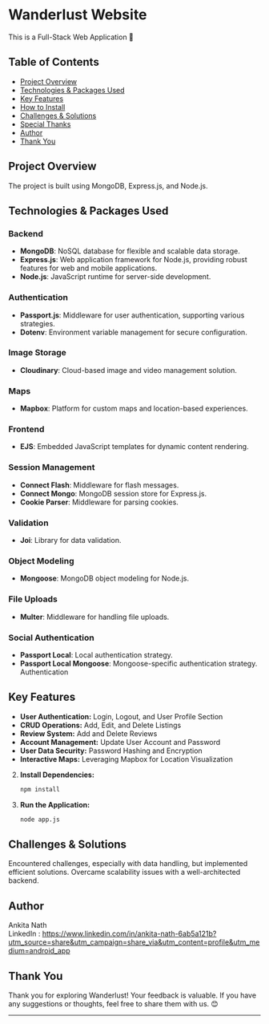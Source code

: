 # Wanderlust Website

This is a Full-Stack Web Application 🚀

## Table of Contents

- [Project Overview](#project-overview)
- [Technologies & Packages Used](#technologies--packages-used)
- [Key Features](#key-features)
- [How to Install](#how-to-install)
- [Challenges & Solutions](#challenges--solutions)
- [Special Thanks](#special-thanks)
- [Author](#author)
- [Thank You](#thank-you)

## Project Overview

The project is built using MongoDB, Express.js, and Node.js.

## Technologies & Packages Used

### Backend

- **MongoDB**: NoSQL database for flexible and scalable data storage.
- **Express.js**: Web application framework for Node.js, providing robust features for web and mobile applications.
- **Node.js**: JavaScript runtime for server-side development.

### Authentication

- **Passport.js**: Middleware for user authentication, supporting various strategies.
- **Dotenv**: Environment variable management for secure configuration.

### Image Storage

- **Cloudinary**: Cloud-based image and video management solution.

### Maps

- **Mapbox**: Platform for custom maps and location-based experiences.

### Frontend

- **EJS**: Embedded JavaScript templates for dynamic content rendering.

### Session Management

- **Connect Flash**: Middleware for flash messages.
- **Connect Mongo**: MongoDB session store for Express.js.
- **Cookie Parser**: Middleware for parsing cookies.

### Validation

- **Joi**: Library for data validation.

### Object Modeling

- **Mongoose**: MongoDB object modeling for Node.js.

### File Uploads

- **Multer**: Middleware for handling file uploads.

### Social Authentication

- **Passport Local**: Local authentication strategy.
- **Passport Local Mongoose**: Mongoose-specific authentication strategy.
  Authentication

## Key Features

- **User Authentication:** Login, Logout, and User Profile Section
- **CRUD Operations:** Add, Edit, and Delete Listings
- **Review System:** Add and Delete Reviews
- **Account Management:** Update User Account and Password
- **User Data Security:** Password Hashing and Encryption
- **Interactive Maps:** Leveraging Mapbox for Location Visualization

2.  **Install Dependencies:**

    ```bash
    npm install
    ```

3.  **Run the Application:**

    ```bash
    node app.js
    ```

## Challenges & Solutions

Encountered challenges, especially with data handling, but implemented efficient solutions. Overcame scalability issues with a well-architected backend.

## Author

Ankita Nath \
LinkedIn : https://www.linkedin.com/in/ankita-nath-6ab5a121b?utm_source=share&utm_campaign=share_via&utm_content=profile&utm_medium=android_app

## Thank You

Thank you for exploring Wanderlust! Your feedback is valuable. If you have any suggestions or thoughts, feel free to share them with us. 😊

---
